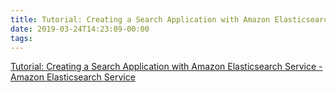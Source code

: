 ```yaml
---
title: Tutorial: Creating a Search Application with Amazon Elasticsearch Service - Amazon Elasticsearch Service
date: 2019-03-24T14:23:09-00:00
tags:
---
```


[Tutorial: Creating a Search Application with Amazon Elasticsearch Service - Amazon Elasticsearch Service](https://docs.aws.amazon.com/elasticsearch-service/latest/developerguide/search-example.html)
